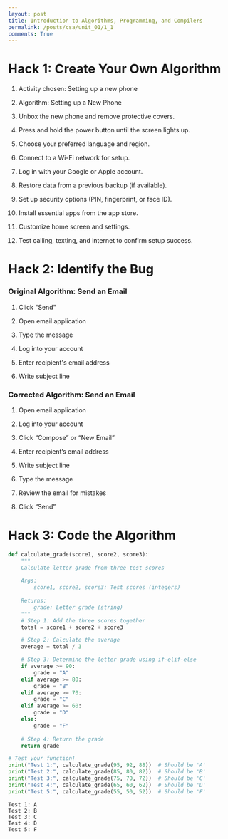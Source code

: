 ```yaml
---
layout: post
title: Introduction to Algorithms, Programming, and Compilers
permalink: /posts/csa/unit_01/1_1
comments: True
---
```


# Hack 1: Create Your Own Algorithm

1. Activity chosen: Setting up a new phone

2. Algorithm: Setting up a New Phone

3. Unbox the new phone and remove protective covers.

4. Press and hold the power button until the screen lights up.

5. Choose your preferred language and region.

6. Connect to a Wi-Fi network for setup.

7. Log in with your Google or Apple account.

8. Restore data from a previous backup (if available).

9. Set up security options (PIN, fingerprint, or face ID).

10. Install essential apps from the app store.

11. Customize home screen and settings.

12. Test calling, texting, and internet to confirm setup success.

# Hack 2: Identify the Bug

### Original Algorithm: Send an Email

1. Click "Send"

2. Open email application

3. Type the message

4. Log into your account

5. Enter recipient's email address

6. Write subject line

### Corrected Algorithm: Send an Email

1. Open email application

2. Log into your account

3. Click “Compose” or “New Email”

4. Enter recipient’s email address

5. Write subject line

6. Type the message

7. Review the email for mistakes

8. Click “Send”

# Hack 3: Code the Algorithm


```python
def calculate_grade(score1, score2, score3):
    """
    Calculate letter grade from three test scores
    
    Args:
        score1, score2, score3: Test scores (integers)
    
    Returns:
        grade: Letter grade (string)
    """
    # Step 1: Add the three scores together
    total = score1 + score2 + score3

    # Step 2: Calculate the average
    average = total / 3

    # Step 3: Determine the letter grade using if-elif-else
    if average >= 90:
        grade = "A"
    elif average >= 80:
        grade = "B"
    elif average >= 70:
        grade = "C"
    elif average >= 60:
        grade = "D"
    else:
        grade = "F"
    
    # Step 4: Return the grade
    return grade

# Test your function!
print("Test 1:", calculate_grade(95, 92, 88))  # Should be 'A'
print("Test 2:", calculate_grade(85, 80, 82))  # Should be 'B'
print("Test 3:", calculate_grade(75, 70, 72))  # Should be 'C'
print("Test 4:", calculate_grade(65, 60, 62))  # Should be 'D'
print("Test 5:", calculate_grade(55, 50, 52))  # Should be 'F'
```

    Test 1: A
    Test 2: B
    Test 3: C
    Test 4: D
    Test 5: F

